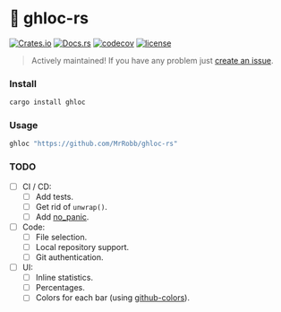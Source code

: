 # 🐙 ghloc-rs

[![Crates.io](https://img.shields.io/crates/v/ghloc)](https://crates.io/crates/ghloc)
[![Docs.rs](https://docs.rs/ghloc/badge.svg)](https://docs.rs/ghloc/latest/ghloc)
[![codecov](https://codecov.io/gh/MrRobb/ghloc-rs/branch/master/graph/badge.svg)](https://codecov.io/gh/MrRobb/ghloc-rs)
[![license](https://img.shields.io/badge/license-MIT-blue.svg)](https://github.com/MrRobb/ghloc-rs/blob/master/LICENSE)

> Actively maintained! If you have any problem just [create an issue](https://github.com/MrRobb/ghloc-rs/issues/new).

### Install

```bash
cargo install ghloc
```

### Usage
    
```bash
ghloc "https://github.com/MrRobb/ghloc-rs"
```

### TODO

- [ ] CI / CD:
  - [ ] Add tests.
  - [ ] Get rid of `unwrap()`.
  - [ ] Add [no_panic](https://docs.rs/no-panic/).
- [ ] Code:
  - [ ] File selection.
  - [ ] Local repository support.
  - [ ] Git authentication.
- [ ] UI:
  - [ ] Inline statistics.
  - [ ] Percentages.
  - [ ] Colors for each bar (using [github-colors](https://github.com/ozh/github-colors)).